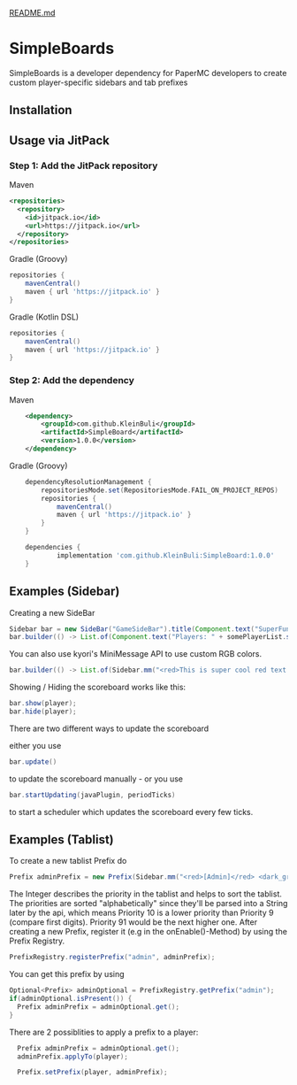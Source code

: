 [README.md](https://github.com/user-attachments/files/21567538/README.md)

# SimpleBoards

SimpleBoards is a developer dependency for PaperMC developers to create custom
player-specific sidebars and tab prefixes

## Installation

## Usage via JitPack

### Step 1: Add the JitPack repository

Maven
```xml
<repositories>
  <repository>
    <id>jitpack.io</id>
    <url>https://jitpack.io</url>
  </repository>
</repositories>
```

Gradle (Groovy)
```gradle
repositories {
    mavenCentral()
    maven { url 'https://jitpack.io' }
}
```

Gradle (Kotlin DSL)
```gradle
repositories {
    mavenCentral()
    maven { url 'https://jitpack.io' }
}
```

### Step 2: Add the dependency
Maven
```xml
	<dependency>
	    <groupId>com.github.KleinBuli</groupId>
	    <artifactId>SimpleBoard</artifactId>
	    <version>1.0.0</version>
	</dependency>
```

Gradle (Groovy)
```gradle
	dependencyResolutionManagement {
		repositoriesMode.set(RepositoriesMode.FAIL_ON_PROJECT_REPOS)
		repositories {
			mavenCentral()
			maven { url 'https://jitpack.io' }
		}
	}
```

```gradle (Kotlin DSL)
	dependencies {
	        implementation 'com.github.KleinBuli:SimpleBoard:1.0.0'
	}
```
## Examples (Sidebar)

Creating a new SideBar
```java
Sidebar bar = new SideBar("GameSideBar").title(Component.text("SuperFunGame"));
bar.builder(() -> List.of(Component.text("Players: " + somePlayerList.size());
```

You can also use kyori's MiniMessage API to use custom RGB colors.

```java
bar.builder(() -> List.of(Sidebar.mm("<red>This is super cool red text!</red>")));
```

Showing / Hiding the scoreboard works like this:

```java
bar.show(player);
bar.hide(player);
```

There are two different ways to update the scoreboard

either you use
```java
bar.update()
```
to update the scoreboard manually - or you use

```java
bar.startUpdating(javaPlugin, periodTicks)
```

to start a scheduler which updates the scoreboard every few ticks.

## Examples (Tablist)

To create a new tablist Prefix do
```java
Prefix adminPrefix = new Prefix(Sidebar.mm("<red>[Admin]</red> <dark_gray>|</dark_gray>", 0));

```

The Integer describes the priority in the tablist and helps to sort the tablist. 
The priorities are sorted "alphabetically" since they'll be parsed into a String later by the api,
which means Priority 10 is a lower priority than Priority 9 (compare first digits). 
Priority 91 would be the next higher one.
After creating a new Prefix, register it (e.g in the onEnable()-Method) by using the Prefix Registry.

```java 
PrefixRegistry.registerPrefix("admin", adminPrefix);
```

You can get this prefix by using
```java
Optional<Prefix> adminOptional = PrefixRegistry.getPrefix("admin");
if(adminOptional.isPresent()) {
  Prefix adminPrefix = adminOptional.get();
}
```

There are 2 possiblities to apply a prefix to a player:

```java
  Prefix adminPrefix = adminOptional.get();
  adminPrefix.applyTo(player);
```
```java
  Prefix.setPrefix(player, adminPrefix);

```
